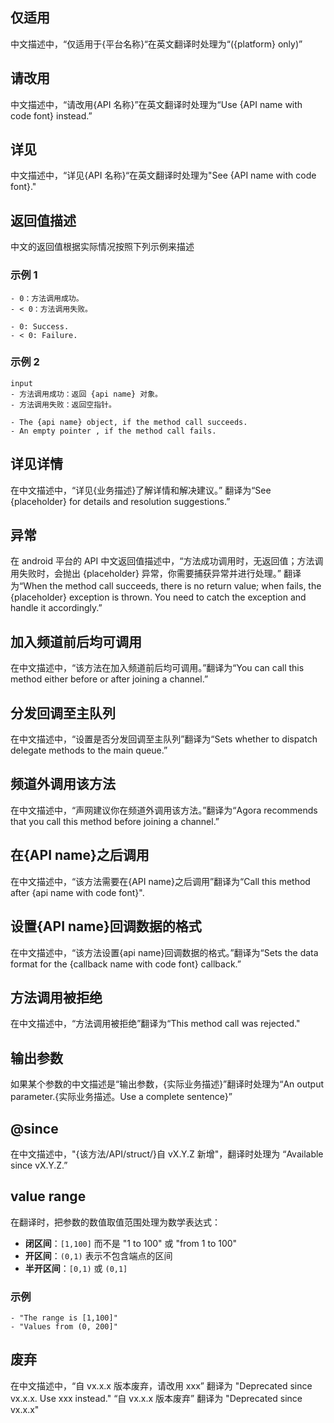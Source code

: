 ## 仅适用

中文描述中，“仅适用于{平台名称}“在英文翻译时处理为“({platform} only)”

## 请改用

中文描述中，“请改用{API 名称}”在英文翻译时处理为“Use {API name with code font} instead.”

## 详见

中文描述中，“详见{API 名称}“在英文翻译时处理为"See {API name with code font}."

## 返回值描述

中文的返回值根据实际情况按照下列示例来描述

### 示例 1

```input
- 0：方法调用成功。
- < 0：方法调用失败。
```

```output
- 0: Success.
- < 0: Failure.
```

### 示例 2

```
input
- 方法调用成功：返回 {api name} 对象。
- 方法调用失败：返回空指针。
```

```output
- The {api name} object, if the method call succeeds.
- An empty pointer , if the method call fails.
```

## 详见详情

在中文描述中，“详见{业务描述}了解详情和解决建议。” 翻译为“See {placeholder} for details and resolution suggestions.”

## 异常

在 android 平台的 API 中文返回值描述中，“方法成功调用时，无返回值；方法调用失败时，会抛出 {placeholder} 异常，你需要捕获异常并进行处理。” 翻译为“When the method call succeeds, there is no return value; when fails, the {placeholder} exception is thrown. You need to catch the exception and handle it accordingly.”

## 加入频道前后均可调用

在中文描述中，“该方法在加入频道前后均可调用。”翻译为“You can call this method either before or after joining a channel.”

## 分发回调至主队列

在中文描述中，“设置是否分发回调至主队列”翻译为“Sets whether to dispatch delegate methods to the main queue.”

## 频道外调用该方法

在中文描述中，“声网建议你在频道外调用该方法。”翻译为“Agora recommends that you call this method before joining a channel.”

## 在{API name}之后调用

在中文描述中，“该方法需要在{API name}之后调用”翻译为“Call this method after {api name with code font}".

## 设置{API name}回调数据的格式

在中文描述中，“该方法设置{api name}回调数据的格式。”翻译为“Sets the data format for the {callback name with code font} callback.”

## 方法调用被拒绝

在中文描述中，“方法调用被拒绝”翻译为“This method call was rejected."

## 输出参数

如果某个参数的中文描述是“输出参数，{实际业务描述}”翻译时处理为“An output parameter.{实际业务描述。Use a complete sentence}”

## @since

在中文描述中，"{该方法/API/struct/}自 vX.Y.Z 新增"，翻译时处理为 “Available since vX.Y.Z.”

## value range

在翻译时，把参数的数值取值范围处理为数学表达式：

-   **闭区间**：`[1,100]` 而不是 "1 to 100" 或 "from 1 to 100"
-   **开区间**：`(0,1)` 表示不包含端点的区间
-   **半开区间**：`[0,1)` 或 `(0,1]`

### 示例

```
- "The range is [1,100]"
- "Values from (0, 200]"
```

## 废弃

在中文描述中，“自 vx.x.x 版本废弃，请改用 xxx” 翻译为 "Deprecated since vx.x.x. Use xxx instead."
“自 vx.x.x 版本废弃” 翻译为 "Deprecated since vx.x.x"
